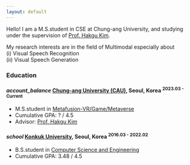 ```yaml
---
layout: default
---
```


Hello!
I am a M.S.student in CSE at Chung-ang University, and studying under the supervision of [Prof. Hakgu Kim](https://www.irislab.cau.ac.kr/members/pi).

My research interests are in the field of Multimodal especially about\
(i) Visual Speech Recognition\
(ii) Visual Speech Generation


### Education

<h4 class="education">
  <i class="material-icons md-18">account_balance</i>
  <a href="">Chung-ang University (CAU)</a>, Seoul, Korea
  <sup>2023.03 - Current</sup>
</h4>

- M.S.student in [Metafusion-VR/Game/Metaverse](https://gsaim.cau.ac.kr)
- Cumulative GPA: ? / 4.5
- Advisor: [Prof. Hakgu Kim](https://www.irislab.cau.ac.kr/members/pi)


<h4 class="education">
  <i class="material-icons md-18">school</i>
  <a href="http://www.konkuk.ac.kr/do/Index.do">Konkuk University</a>, Seoul, Korea
  <sup>2016.03 - 2022.02</sup>
</h4>

- B.S.student in [Computer Science and Engineering](http://cse.konkuk.ac.kr)
- Cumulative GPA: 3.48 / 4.5
<!--- Advisor:-->

<!-- ### Publications -->
<!-- - **Papername** <br/>
authors, **my_name** <br/>
conference_name
<a class="code" href="homepage_address">[OpenReview]</a>
<a class="code" href="homepage_address">[arxiv]</a>
<a class="code" href="homepage_address">[pdf]</a>
<a class="code" href="homepage_address">[talk]</a>
<a class="code" href="homepage_address">[code]</a> -->



<!-- ### Awards & Honorships -->

<!-- - [**name**](homepage_address)(date) -->


<!-- ### Development Projects -->

<!-- - **Name** <sup>2019.02 - Current</sup> <a class="code" href="code_homepage address">[code]</a> <br/> 
detail -->

<!-- 
### Professional Activities -->
<!-- 
- **Reviewer of International Conferences** <br/>
IEEE/CVF International Conference on Computer Vision (ICCV) 2023 <br/>\
IEEE/CVF International Conference on Computer Vision (ICCV) 2023 <br/>\ -->
